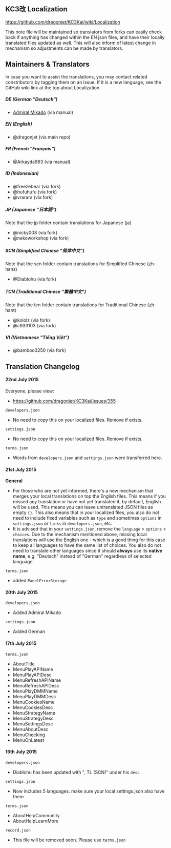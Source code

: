 ## KC3改 Localization

https://github.com/dragonjet/KC3Kai/wiki/Localization

This note file will be maintained so translators from forks can easily check back if anything has changed within the EN json files, and have their locally translated files updated as well. This will also inform of latest change in mechanism so adjustments can be made by translators.

## Maintainers & Translators
In case you want to assist the translations, you may contact related constributors by tagging them on an issue. If it is a new language, see the GitHub wiki link at the top about Localization.

##### DE (German "Deutsch")
* [Admiral Mikado](http://kancolle.wikia.com/wiki/User:Admiral_Mikado) (via manual)

##### EN (English)
* @dragonjet (via main repo)

##### FR (French "Français")
* @Arkayda963 (via manual)

##### ID (Indonesian)
* @freezebear (via fork)
* @hufuhufu (via fork)
* @vrarara (via fork)

##### JP (Japanese "日本語")
Note that the jp folder contain translations for Japanese (ja)
* @nicky008 (via fork)
* @nekoworkshop (via fork) 

##### SCN (Simplified Chinese "简体中文")
Note that the scn folder contain translations for Simplified Chinese (zh-hans)
* @Diablohu (via fork)

##### TCN (Traditional Chinese "繁體中文")
Note that the tcn folder contain translations for Traditional Chinese (zh-hant)
* @kololz (via fork)
* @c933103 (via fork)

##### VI (Vietnamese "Tiếng Việt")
* @bamboo3250 (via fork)



## Translation Changelog

#### 22nd July 2015

Everyone, please view:
* https://github.com/dragonjet/KC3Kai/issues/355

`developers.json`
* No need to copy this on your localized files. Remove if exists.

`settings.json`
* No need to copy this on your localized files. Remove if exists.

`terms.json`
* Words from `developers.json` and `settings.json` were transferred here.


#### 21st July 2015

**General**
* For those who are not yet informed, there's a new mechanism that merges your local translations on top the English files. This means if you missed any translation or have not yet translated it, by default, English will be used. This means you can leave untranslated JSON files as empty `{}`. This also means that in your localized files, you also do not need to include fixed variables such as `type` and sometimes `options` in `settings.json` or `links` in `developers.json`, etc.
* It is advised that in your `settings.json`, remove the `language` > `options` > `choices`. Due to the mechanism mentioned above, missing local translations will use the English one - which is a good thing for this case to keep all languages to have the same list of choices. You also do not need to translate other languages since it should **always** use its **native name**, e.g. "Deutsch" instead of "German" regardless of selected language.

`terms.json`
* added `PanelErrorStorage`



#### 20th July 2015

`developers.json`
* Added Admiral Mikado

`settings.json`
* Added German


#### 17th July 2015

`terms.json`
* AboutTitle
* MenuPlayAPIName
* MenuPlayAPIDesc
* MenuRefreshAPIName
* MenuRefreshAPIDesc
* MenuPlayDMMName
* MenuPlayDMMDesc
* MenuCookiesName
* MenuCookiesDesc
* MenuStrategyName
* MenuStrategyDesc
* MenuSettingsDesc
* MenuAboutDesc
* MenuChecking
* MenuOnLatest


#### 16th July 2015

`developers.json`
* Diablohu has been updated with ", TL (SCN)" under his `desc`

`settings.json`
* Now includes 5 languages. make sure your local settings.json also have them
	
`terms.json`
* AboutHelpCommunity
* AboutHelpLearnMore

`record.json`
* This file will be removed soon. Please use `terms.json`
